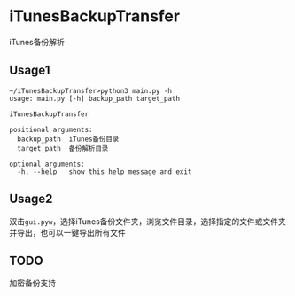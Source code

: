 # iTunesBackupTransfer
iTunes备份解析
## Usage1
```PlainText
~/iTunesBackupTransfer>python3 main.py -h
usage: main.py [-h] backup_path target_path

iTunesBackupTransfer

positional arguments:
  backup_path  iTunes备份目录
  target_path  备份解析目录

optional arguments:
  -h, --help   show this help message and exit
```
## Usage2
双击`gui.pyw`，选择iTunes备份文件夹，浏览文件目录，选择指定的文件或文件夹并导出，也可以一键导出所有文件
## TODO
加密备份支持
